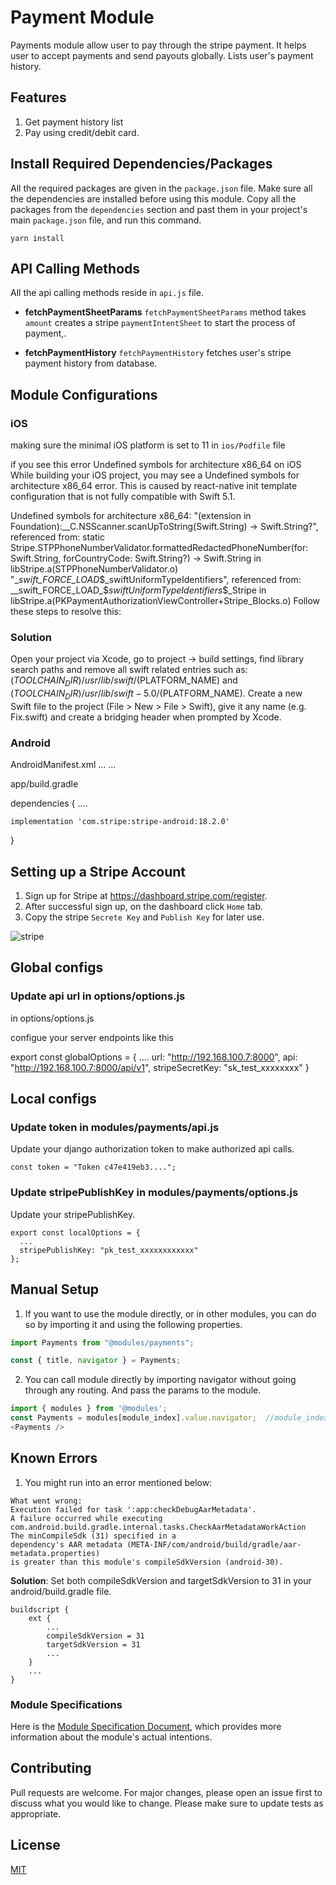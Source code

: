 # Payment Module
Payments module allow user to pay through the stripe payment. It helps user to accept payments and send payouts globally. Lists user's payment history. 

## Features
1. Get payment history list
2. Pay using credit/debit card.


## Install Required Dependencies/Packages
All the required packages are given in the `package.json` file. Make sure all the dependencies are installed before using this module. Copy all the packages from the `dependencies` section and past them in your project's main `package.json` file, and run this command.
  ```
  yarn install
  ```

## API Calling Methods
All the api calling methods reside in `api.js` file.

* **fetchPaymentSheetParams**
`fetchPaymentSheetParams` method takes `amount` creates a stripe `paymentIntentSheet` to start the process of payment,.

* **fetchPaymentHistory**
`fetchPaymentHistory` fetches user's stripe payment history from database.



## Module Configurations
### iOS
making sure the minimal iOS platform is set to 11 in `ios/Podfile` file

if you see this error
Undefined symbols for architecture x86_64 on iOS
While building your iOS project, you may see a Undefined symbols for architecture x86_64 error. This is caused by react-native init template configuration that is not fully compatible with Swift 5.1.

Undefined symbols for architecture x86_64:
  "(extension in Foundation):__C.NSScanner.scanUpToString(Swift.String) -> Swift.String?", referenced from:
      static Stripe.STPPhoneNumberValidator.formattedRedactedPhoneNumber(for: Swift.String, forCountryCode: Swift.String?) -> Swift.String in libStripe.a(STPPhoneNumberValidator.o)
  "__swift_FORCE_LOAD_$_swiftUniformTypeIdentifiers", referenced from:
      __swift_FORCE_LOAD_$_swiftUniformTypeIdentifiers_$_Stripe in libStripe.a(PKPaymentAuthorizationViewController+Stripe_Blocks.o)
Follow these steps to resolve this:

### Solution
Open your project via Xcode, go to project -> build settings, find library search paths and remove all swift related entries such as: $(TOOLCHAIN_DIR)/usr/lib/swift/$(PLATFORM_NAME) and $(TOOLCHAIN_DIR)/usr/lib/swift-5.0/$(PLATFORM_NAME).
Create a new Swift file to the project (File > New > File > Swift), give it any name (e.g. Fix.swift) and create a bridging header when prompted by Xcode.


### Android
AndroidManifest.xml
<application>
...
<meta-data
        android:name="com.google.android.gms.wallet.api.enabled"
        android:value="true" />
...
</application>


app/build.gradle

dependencies {
    ....
    
    implementation 'com.stripe:stripe-android:18.2.0'

}

## Setting up a Stripe Account
1. Sign up for Stripe at https://dashboard.stripe.com/register.
2. After successful sign up, on the dashboard click `Home` tab.
3. Copy the stripe `Secrete Key` and `Publish Key` for later use. 

![stripe](https://user-images.githubusercontent.com/76822297/227875225-01312368-b637-43bf-affd-2a74e9c7ef2e.png)


## Global configs

### Update api url in options/options.js
in options/options.js

configue your server endpoints like this

export const globalOptions = {
  ....
  url: "http://192.168.100.7:8000",
  api: "http://192.168.100.7:8000/api/v1",
  stripeSecretKey: "sk_test_xxxxxxxx"
}

## Local configs

### Update token in modules/payments/api.js
Update your django authorization token to make authorized api calls.
```
const token = "Token c47e419eb3....";
```

### Update stripePublishKey in modules/payments/options.js
Update your stripePublishKey.
```
export const localOptions = {
  ...
  stripePublishKey: "pk_test_xxxxxxxxxxxx"
};
```


## Manual Setup

1. If you want to use the module directly, or in other modules, you can do so by importing it and using the following properties.

```javascript
import Payments from "@modules/payments";

const { title, navigator } = Payments;
```

2. You can call module directly by importing navigator without going through any routing. And pass the params to the module.

```javascript
import { modules } from '@modules';
const Payments = modules[module_index].value.navigator;  //module_index : position of the module in modules folder
<Payments />
```

## Known Errors

1. You might run into an error mentioned below: 
```
What went wrong:
Execution failed for task ':app:checkDebugAarMetadata'.
A failure occurred while executing com.android.build.gradle.internal.tasks.CheckAarMetadataWorkAction
The minCompileSdk (31) specified in a
dependency's AAR metadata (META-INF/com/android/build/gradle/aar-metadata.properties)
is greater than this module's compileSdkVersion (android-30).

```

**Solution**: Set both compileSdkVersion and targetSdkVersion to 31 in your android/build.gradle file.

```
buildscript {
    ext {
        ...
        compileSdkVersion = 31
        targetSdkVersion = 31
        ...
    }
    ...
}
```


### Module Specifications
Here is the [Module Specification Document](https://docs.google.com/document/d/1dYIXsSBkNeicBd30648KukkU58tH_kSloPf2vf9x1nM/edit?usp=sharing), which provides more information about the module's actual intentions.

## Contributing

Pull requests are welcome. For major changes, please open an issue first to discuss what you would like to change.
Please make sure to update tests as appropriate.

## License

[MIT](https://choosealicense.com/licenses/mit/)
